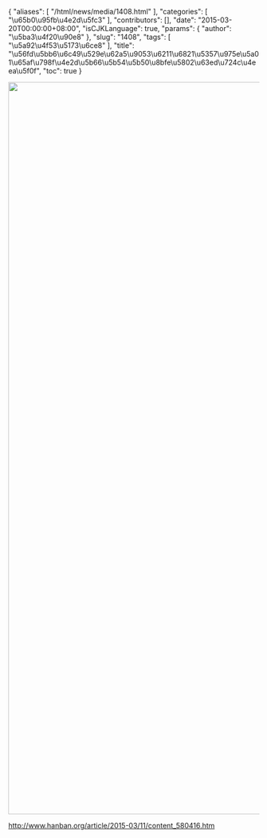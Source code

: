 {
    "aliases": [
        "/html/news/media/1408.html"
    ],
    "categories": [
        "\u65b0\u95fb\u4e2d\u5fc3"
    ],
    "contributors": [],
    "date": "2015-03-20T00:00:00+08:00",
    "isCJKLanguage": true,
    "params": {
        "author": "\u5ba3\u4f20\u90e8"
    },
    "slug": "1408",
    "tags": [
        "\u5a92\u4f53\u5173\u6ce8"
    ],
    "title": "\u56fd\u5bb6\u6c49\u529e\u62a5\u9053\u6211\u6821\u5357\u975e\u5a01\u65af\u798f\u4e2d\u5b66\u5b54\u5b50\u8bfe\u5802\u63ed\u724c\u4eea\u5f0f",
    "toc": true
}


<img
    src="https://cdn.tfls.online/mirror/full/074b8531e8952ff3d12311c3a325bad79150acf6.jpg"
    style="display:block;margin-left:auto;margin-right:auto;"
    decoding="async"
    fetchpriority="auto"
    loading="lazy"
    height="1468"
    width="600"
/>




<http://www.hanban.org/article/2015-03/11/content_580416.htm>


